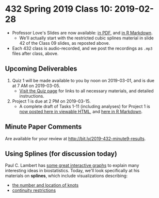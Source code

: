 # 432 Spring 2019 Class 10: 2019-02-28

- Professor Love's Slides are now available: [in PDF](https://github.com/THOMASELOVE/2019-432/blob/master/slides/class09/432_2019_slides10.pdf), and [in R Markdown](https://github.com/THOMASELOVE/2019-432/blob/master/slides/class09/432_2019_slides10.Rmd). 
    - We'll actually start with the restricted cubic splines material in slide 42 of the Class 09 slides, as reposted above.
- Each 432 class is audio-recorded, and we post the recordings as `.mp3` files after class, above.

## Upcoming Deliverables

1. Quiz 1 will be made available to you by noon on 2019-03-01, and is due at 7 AM on 2019-03-05.
    - [Visit the Quiz page](https://github.com/THOMASELOVE/2019-432/tree/master/quizzes#quiz-1) for links to all necessary materials, and detailed instructions.
2. Project 1 is due at 2 PM on 2019-03-15.
    - A complete draft of Tasks 1-11 (including analyses) for Project 1 is [now posted here in viewable HTML](http://rpubs.com/TELOVE/project1_demo_2019-432), and [here in R Markdown](https://github.com/THOMASELOVE/2019-432/blob/master/projects/project1-demo/432_2019_project1_demo_full_draft.Rmd).

## Minute Paper Comments

Are available for your review at http://bit.ly/2019-432-minute9-results.

## Using Splines (for discussion today)

Paul C. Lambert has [some great interactive graphs](https://pclambert.net/interactivegraphs/) to explain many interesting ideas in biostatistics. Today, we'll look specifically at his materials on **splines**, which include visualizations describing:

- [the number and location of knots](https://pclambert.net/interactivegraphs/spline_eg/spline_eg)
- [continuity restrictions](https://pclambert.net/interactivegraphs/spline_continuity/spline_continuity)
